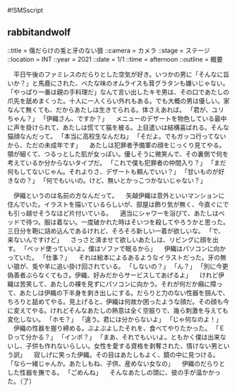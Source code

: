 #!SMSscript

## rabbitandwolf

::title = 傷だらけの兎と牙のない狼
::camera = カメラ
::stage = ステージ
::location = INT
::year = 2021
::date = 1/1
::time = afternoon
::outline = 概要

　平日午後のファミレスのだらりとした空気が好き。いつかの男に「そんなに旨いか？」と馬鹿にされた、べたな味のオムライスも茸グラタンも嫌いじゃない。「やっぱり一番は親の手料理だ」なんて言い出したキモ男は、その口であたしの爪先を舐めまくった。十人に一人くらい外れもある。でも大概の男は優しい。家なんて無くても、だからあたしは生きてられる。体さえあれば。
「君が、ユリちゃん？」
「伊織さん、ですか？」
　メニューのデザートを物色している最中に声を掛けられて、あたしは慌てて猫を被る。上目遣いは結構喜ばれる。そんな猫顔なんだって。
「本当に高校生なんだね」
「そだよ。でもガッコ行ってないから、ただの未成年です」
　あたしは犯罪者予備軍の顔をじっくり見てやる。顎が細くて、つるっとした肌が女っぽい。優しそうに微笑んで、その裏側で何を考えているか分からないタイプだ。
「これで僕も犯罪者の仲間入り？」
「まだ何もしてないじゃん。それよりさ、デザートも頼んでいい？」
「甘いものが好きなの？」
「何でもいいの。けど、無いとかっこつかないじゃない？」

　伊織というのは名前の方なんだって。
　矢越伊織は意外といいマンションに住んでいた。イラストを描いているらしいが、部屋は飾り気が無く、今直ぐにでも引っ越せそうなほど片付いている。
　適当にシャワーを浴びて、あたしはベッドで待つ。服は着ない。一度破かれた時はそいつを殺してやろうかと思った。三日分を鞄に詰め込んであるけれど、そろそろ新しい一着が欲しいな。
「で、来ないんですけど」
　さっさと済ませて欲しいあたしは、リビングに顔を出す。
「ベッド使っていいよ。僕はソファで眠るから」
　伊織はパソコンに向かっていた。
「仕事？」
　それは絵本によるあるようなイラストだった。牙の無い狼が、兎や羊に追い掛け回されている。
「しないの？」
「ん？」
「別に今更偽善者ぶらなくてもさ。伊織、好みだからサービスしてあげるよ」
　けれど伊織は苦笑して、あたしの裸を見ずにパソコンに向かう。それが何だか癪に障って、あたしは伊織の下半身を剥き出しにする。だらりと力のない性器を掴んで、ちろりと舐めてやる。見上げると、伊織は何故か困ったような顔だ。その顔も今に変えてやる。けれどそんなあたしの熱意は全く空振りで、幾ら刺激を与えても変化しない。
「ホモ？」
「違う。君には分からないよ」
「じゃ何なのよ！」
　伊織の性器を握り締める。ぶよぶよしたそれを、食べてやりたかった。
「ＥＤって分かる？」
「インポ？」
「まあ、それでもいいよ。ともかく僕は出来ないし、子供も作れないらしい。女性を愛する資格を剥奪された、情けない男という訳」
　寂しげに笑った伊織。その目はあたしもよく、鏡の中に見つける。
「なら一緒じゃんか。あたしもね、子供、産めない女なの」
　伊織のだらりとした性器を撫でる。
「ごめんね」
　そんなあたしの頭に、彼の手が温かかった。（了）


